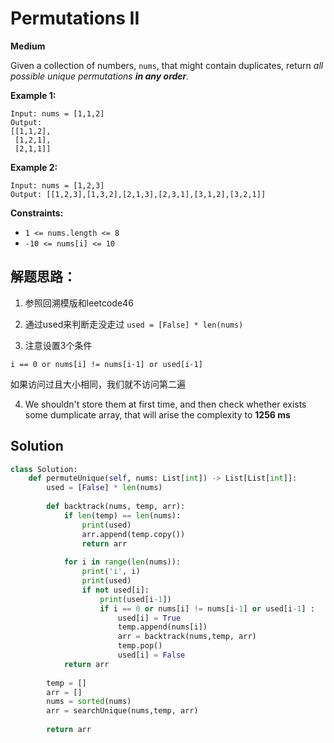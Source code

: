 # Permutations II

**Medium**

Given a collection of numbers, `nums`, that might contain duplicates, return *all possible unique permutations **in any order**.*

 

**Example 1:**

```
Input: nums = [1,1,2]
Output:
[[1,1,2],
 [1,2,1],
 [2,1,1]]
```

**Example 2:**

```
Input: nums = [1,2,3]
Output: [[1,2,3],[1,3,2],[2,1,3],[2,3,1],[3,1,2],[3,2,1]]
```

 

**Constraints:**

- `1 <= nums.length <= 8`
- `-10 <= nums[i] <= 10`

## 解题思路：

1. 参照回溯模版和leetcode46

2. 通过used来判断走没走过 `used = [False] * len(nums) `

3.  注意设置3个条件

   ```
   i == 0 or nums[i] != nums[i-1] or used[i-1]
   ```

   如果访问过且大小相同，我们就不访问第二遍

4. We shouldn't store them at first time, and then check whether exists some dumplicate array, that will arise the complexity to **1256 ms**

## Solution

```python
class Solution:
    def permuteUnique(self, nums: List[int]) -> List[List[int]]:
        used = [False] * len(nums)
        
        def backtrack(nums, temp, arr):
            if len(temp) == len(nums):
                print(used)
                arr.append(temp.copy())
                return arr
            
            for i in range(len(nums)):
                print('i', i)
                print(used)
                if not used[i]:
                    print(used[i-1])
                    if i == 0 or nums[i] != nums[i-1] or used[i-1] :
                        used[i] = True   
                        temp.append(nums[i])
                        arr = backtrack(nums,temp, arr)
                        temp.pop()
                        used[i] = False
            return arr
          
        temp = []
        arr = []
        nums = sorted(nums)
        arr = searchUnique(nums,temp, arr)
        
        return arr
        
```